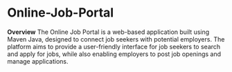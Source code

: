 # Online-Job-Portal
   ****Overview****
The Online Job Portal is a web-based application built using Maven Java, designed to connect job seekers with potential employers. The platform aims to provide a user-friendly interface for job seekers to search and apply for jobs, while also enabling employers to post job openings and manage applications.


